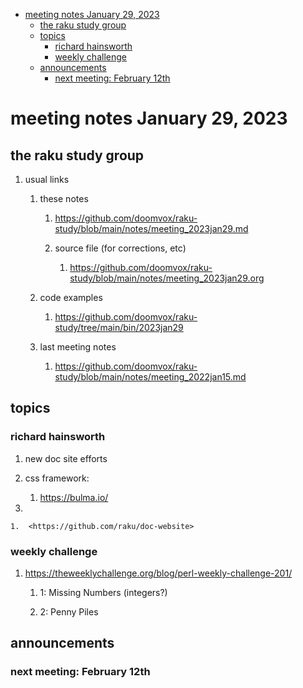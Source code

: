 - [meeting notes January 29, 2023](#org646b4c3)
  - [the raku study group](#orgd7e2e81)
  - [topics](#orgcf758e5)
    - [richard hainsworth](#orgbc0510b)
    - [weekly challenge](#orgf5fc960)
  - [announcements](#org3b745fa)
    - [next meeting: February 12th](#org2f560bc)


<a id="org646b4c3"></a>

# meeting notes January 29, 2023


<a id="orgd7e2e81"></a>

## the raku study group

1.  usual links

    1.  these notes
    
        1.  <https://github.com/doomvox/raku-study/blob/main/notes/meeting_2023jan29.md>
        
        2.  source file (for corrections, etc)
        
            1.  <https://github.com/doomvox/raku-study/blob/main/notes/meeting_2023jan29.org>
    
    2.  code examples
    
        1.  <https://github.com/doomvox/raku-study/tree/main/bin/2023jan29>
    
    3.  last meeting notes
    
        1.  <https://github.com/doomvox/raku-study/blob/main/notes/meeting_2022jan15.md>


<a id="orgcf758e5"></a>

## topics


<a id="orgbc0510b"></a>

### richard hainsworth

1.  new doc site efforts

2.  css framework:

    1.  <https://bulma.io/>

3.  

    1.  <https://github.com/raku/doc-website>


<a id="orgf5fc960"></a>

### weekly challenge

1.  <https://theweeklychallenge.org/blog/perl-weekly-challenge-201/>

    1.  1: Missing Numbers (integers?)
    
    2.  2: Penny Piles


<a id="org3b745fa"></a>

## announcements


<a id="org2f560bc"></a>

### next meeting: February 12th
